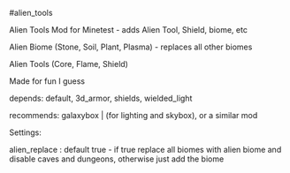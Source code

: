 #alien_tools

Alien Tools Mod for Minetest - adds Alien Tool, Shield, biome, etc

Alien Biome (Stone, Soil, Plant, Plasma) - replaces all other biomes

Alien Tools (Core, Flame, Shield)

Made for fun I guess



depends: default, 3d_armor, shields, wielded_light

recommends: galaxybox | (for lighting and skybox), or a similar mod

Settings:

alien_replace : default true - if true replace all biomes with alien biome and disable caves and dungeons, otherwise just add the biome

